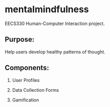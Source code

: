 # mentalmindfulness
EECS330 Human-Computer Interaction project.

## Purpose:
Help users develop healthy patterns of thought.

## Components:
1) User Profiles

2) Data Collection Forms

3) Gamification
